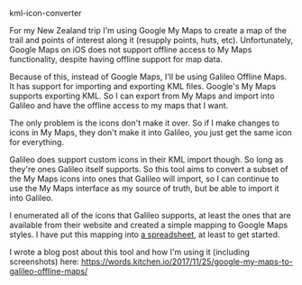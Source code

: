 kml-icon-converter

For my New Zealand trip I'm using Google My Maps to create a map of the trail and points of interest along it (resupply points, huts, etc). Unfortunately, Google Maps on iOS does not support offline access to My Maps functionality, despite having offline support for map data.

Because of this, instead of Google Maps, I'll be using Galileo Offline Maps. It has support for importing and exporting KML files. Google's My Maps supports exporting KML. So I can export from My Maps and import into Galileo and have the offline access to my maps that I want.

The only problem is the icons don't make it over. So if I make changes to icons in My Maps, they don't make it into Galileo, you just get the same icon for everything.

Galileo does support custom icons in their KML import though. So long as they're ones Galileo itself supports. So this tool aims to convert a subset of the My Maps icons into ones that Galileo will import, so I can continue to use the My Maps interface as my source of truth, but be able to import it into Galileo.

I enumerated all of the icons that Galileo supports, at least the ones that are available from their website and created a simple mapping to Google Maps styles. I have put this mapping into [a spreadsheet](https://docs.google.com/spreadsheets/d/1sz3eeuDwWoZvHwnfQ2M-AtNEaEQYHRD5H-PB8AKetI4/edit?usp=sharing), at least to get started.

I wrote a blog post about this tool and how I'm using it (including screenshots) here: https://words.kitchen.io/2017/11/25/google-my-maps-to-galileo-offline-maps/
